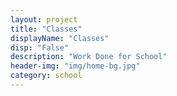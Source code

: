 ```yaml
---
layout: project
title: "Classes"
displayName: "Classes"
disp: "False"
description: "Work Done for School"
header-img: "img/home-bg.jpg"
category: school
---
```

